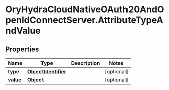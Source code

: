 # OryHydraCloudNativeOAuth20AndOpenIdConnectServer.AttributeTypeAndValue

## Properties
Name | Type | Description | Notes
------------ | ------------- | ------------- | -------------
**type** | [**ObjectIdentifier**](ObjectIdentifier.md) |  | [optional] 
**value** | **Object** |  | [optional] 


